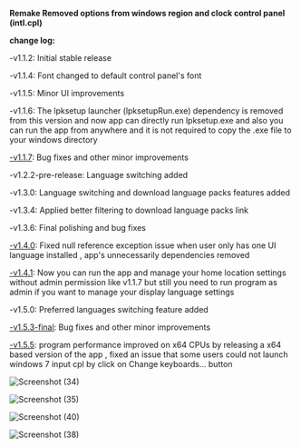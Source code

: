 **Remake Removed options from windows region and clock control panel (intl.cpl)**

**change log:**

-v1.1.2: Initial stable release

-v1.1.4: Font changed to default control panel's font

-v1.1.5: Minor UI improvements

-v1.1.6: The lpksetup launcher (lpksetupRun.exe) dependency is removed from this version and now app can directly run lpksetup.exe and also you can run the app from anywhere and it is not required to copy the .exe file to your windows directory

[-v1.1.7](https://github.com/MehranAkbarii/WindowsRegionAndLanguageRemake/releases/tag/v1.1.7): Bug fixes and other minor improvements

-v1.2.2-pre-release: Language switching added

-v1.3.0: Language switching and download language packs features added

-v1.3.4: Applied better filtering to download language packs link

-v1.3.6: Final polishing and bug fixes

[-v1.4.0](https://github.com/MehranAkbarii/WindowsRegionAndLanguageRemake/releases/tag/v1.4.0): Fixed null reference exception issue when user only has one UI language installed , app's unnecessarily dependencies removed

[-v1.4.1](https://github.com/MehranAkbarii/WindowsRegionAndLanguageRemake/releases/tag/v1.4.1): Now you can run the app and manage your home location settings without admin permission like v1.1.7 but still you need to run program as admin if you want to manage your display language settings

-v1.5.0: Preferred languages switching feature added

[-v1.5.3-final](https://github.com/MehranAkbarii/WindowsRegionAndLanguageRemake/releases/tag/v1.5.3): Bug fixes and other minor improvements

[-v1.5.5](https://github.com/MehranAkbarii/WindowsRegionAndLanguageRemake/releases/tag/v1.5.5): program performance improved on x64 CPUs by releasing a x64 based version of the app , fixed an issue that some users could not launch windows 7 input cpl by click on Change keyboards... button

![Screenshot (34)](https://github.com/MehranAkbarii/WindowsRegionAndLanguageRemake/assets/133998536/5c6a522c-099d-414f-917b-881d2e2f09bd)

![Screenshot (35)](https://github.com/MehranAkbarii/WindowsRegionAndLanguageRemake/assets/133998536/17acac52-2aac-410a-95d6-d111f7610b67)

![Screenshot (40)](https://github.com/MehranAkbarii/WindowsRegionAndLanguageRemake/assets/133998536/9a0e5835-074f-4eb9-91cb-c038b99083d5)

![Screenshot (38)](https://github.com/MehranAkbarii/WindowsRegionAndLanguageRemake/assets/133998536/f4d3feeb-c391-48fb-ab27-ebc5a99a1ac0)
